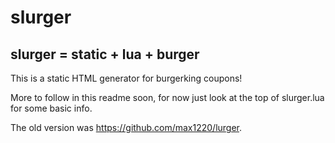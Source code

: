 # slurger
## slurger = static + lua + burger


This is a static HTML generator for burgerking coupons!

More to follow in this readme soon, for now just look at the top of slurger.lua for some basic info.

The old version was https://github.com/max1220/lurger.
